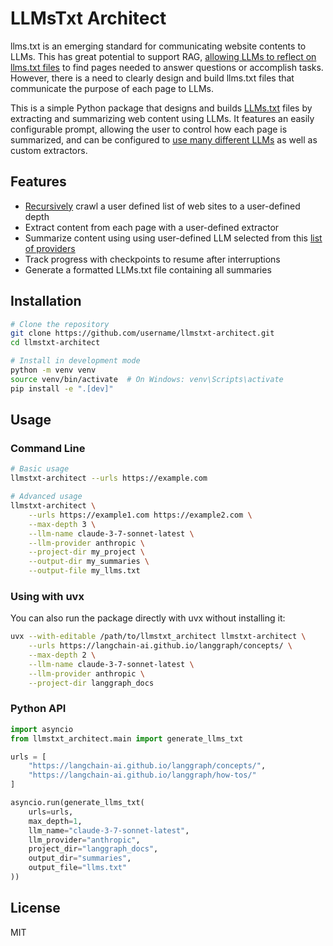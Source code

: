 # LLMsTxt Architect

llms.txt is an emerging standard for communicating website contents to LLMs. This has great potential to support RAG, [allowing LLMs to reflect on llms.txt files](https://github.com/langchain-ai/mcpdoc) to find pages needed to  answer questions or accomplish tasks. However, there is a need to clearly design and build llms.txt files that communicate the purpose of each page to LLMs. 

This is a simple Python package that designs and builds [LLMs.txt](https://llmstxt.org/) files by extracting and summarizing web content using LLMs. It features 
an easily configurable prompt, allowing the user to control how each page is summarized, and can be configured to [use many different LLMs](https://python.langchain.com/api_reference/langchain/chat_models/langchain.chat_models.base.init_chat_model.html) as well as custom extractors.

## Features

- [Recursively](https://python.langchain.com/docs/integrations/document_loaders/recursive_url/) crawl a user defined list of web sites to a user-defined depth
- Extract content from each page with a user-defined extractor
- Summarize content using using user-defined LLM selected from this [list of providers](https://python.langchain.com/api_reference/langchain/chat_models/langchain.chat_models.base.init_chat_model.html)
- Track progress with checkpoints to resume after interruptions
- Generate a formatted LLMs.txt file containing all summaries

## Installation

```bash
# Clone the repository
git clone https://github.com/username/llmstxt-architect.git
cd llmstxt-architect

# Install in development mode
python -m venv venv
source venv/bin/activate  # On Windows: venv\Scripts\activate
pip install -e ".[dev]"
```

## Usage

### Command Line

```bash
# Basic usage
llmstxt-architect --urls https://example.com

# Advanced usage
llmstxt-architect \
    --urls https://example1.com https://example2.com \
    --max-depth 3 \
    --llm-name claude-3-7-sonnet-latest \
    --llm-provider anthropic \
    --project-dir my_project \
    --output-dir my_summaries \
    --output-file my_llms.txt
```

### Using with uvx

You can also run the package directly with uvx without installing it:

```bash
uvx --with-editable /path/to/llmstxt_architect llmstxt-architect \
    --urls https://langchain-ai.github.io/langgraph/concepts/ \
    --max-depth 2 \
    --llm-name claude-3-7-sonnet-latest \
    --llm-provider anthropic \
    --project-dir langgraph_docs
```

### Python API

```python
import asyncio
from llmstxt_architect.main import generate_llms_txt

urls = [
    "https://langchain-ai.github.io/langgraph/concepts/",
    "https://langchain-ai.github.io/langgraph/how-tos/"
]

asyncio.run(generate_llms_txt(
    urls=urls,
    max_depth=1,
    llm_name="claude-3-7-sonnet-latest",
    llm_provider="anthropic",
    project_dir="langgraph_docs",
    output_dir="summaries",
    output_file="llms.txt"
))
```

## License

MIT